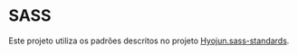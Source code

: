 # SASS

Este projeto utiliza os padrões descritos no projeto [Hyojun.sass-standards](https://bitbucket.org/fbiz/hyojun.sass-standards).